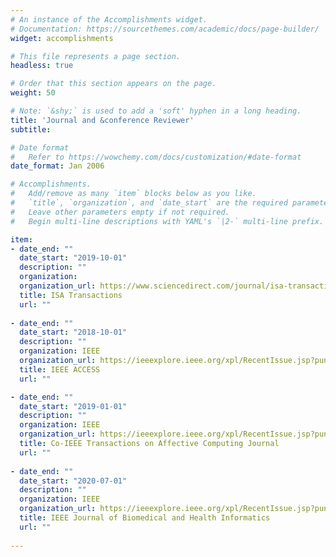 ```yaml
---
# An instance of the Accomplishments widget.
# Documentation: https://sourcethemes.com/academic/docs/page-builder/
widget: accomplishments

# This file represents a page section.
headless: true

# Order that this section appears on the page.
weight: 50

# Note: `&shy;` is used to add a 'soft' hyphen in a long heading.
title: 'Journal and &conference Reviewer'
subtitle:

# Date format
#   Refer to https://wowchemy.com/docs/customization/#date-format
date_format: Jan 2006

# Accomplishments.
#   Add/remove as many `item` blocks below as you like.
#   `title`, `organization`, and `date_start` are the required parameters.
#   Leave other parameters empty if not required.
#   Begin multi-line descriptions with YAML's `|2-` multi-line prefix.

item:
- date_end: ""
  date_start: "2019-10-01"
  description: ""
  organization: 
  organization_url: https://www.sciencedirect.com/journal/isa-transactions
  title: ISA Transactions  
  url: ""
  
- date_end: ""
  date_start: "2018-10-01"
  description: ""
  organization: IEEE
  organization_url: https://ieeexplore.ieee.org/xpl/RecentIssue.jsp?punumber=6287639
  title: IEEE ACCESS  
  url: ""

- date_end: ""
  date_start: "2019-01-01"
  description: ""
  organization: IEEE
  organization_url: https://ieeexplore.ieee.org/xpl/RecentIssue.jsp?punumber=5165369
  title: Co-IEEE Transactions on Affective Computing Journal 
  url: ""
  
- date_end: ""
  date_start: "2020-07-01"
  description: ""
  organization: IEEE
  organization_url: https://ieeexplore.ieee.org/xpl/RecentIssue.jsp?punumber=6221020
  title: IEEE Journal of Biomedical and Health Informatics 
  url: ""  
  
---
```

